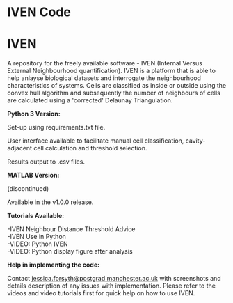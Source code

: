 # IVEN Code
 
 # IVEN
A repository for the freely available software - IVEN (Internal Versus External Neighbourhood quantification). IVEN is a platform that is able to help anlayse biological datasets and interrogate the neighbourhood characteristics of systems. Cells are classified as inside or outside using the convex hull algorithm and subsequently the number of neighbours of cells are calculated using a 'corrected' Delaunay Triangulation. 

**Python 3 Version:**  

Set-up using requirements.txt file. 

User interface available to facilitate manual cell classification, cavity-adjacent cell calculation and threshold selection.

Results output to .csv files. 

**MATLAB Version:**  

(discontinued)

Available in the v1.0.0 release. 

**Tutorials Available:** 

-IVEN Neighbour Distance Threshold Advice   
-IVEN Use in Python   
-VIDEO: Python IVEN   
-VIDEO: Python display figure after analysis

**Help in implementing the code:**

Contact jessica.forsyth@postgrad.manchester.ac.uk with screenshots and details description of any issues with implementation. Please refer to the videos and video tutorials first for quick help on how to use IVEN.
